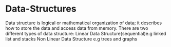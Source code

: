 # Data-Structures
Data structure is logical or mathematical organization of data; it describes how to store the data and access data from memory. There are two different types of data structure:   Linear Data Structure(sequential)e.g linked list and stacks     Non Linear Data Structure e.g trees and graphs
